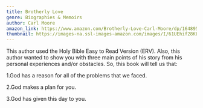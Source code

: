 ```yaml
---
title: Brotherly Love
genre: Biographies & Memoirs
author: Carl Moore
amazon_link: https://www.amazon.com/Brotherly-Love-Carl-Moore/dp/1648956467/ref=sr_1_1?crid=29X656ZEPME9R&keywords=9781648956461&qid=1643095404&sprefix=9781648956461%2Caps%2C252&sr=8-1
thumbnail: https://images-na.ssl-images-amazon.com/images/I/61UEhif28KL.jpg
---
```

This author used the Holy Bible Easy to Read Version (ERV). Also, this author wanted to show you with three main points of his story from his personal experiences and/or obstacles. So, this book will tell us that:

1.God has a reason for all of the problems that we faced.

2.God makes a plan for you.

3.God has given this day to you.